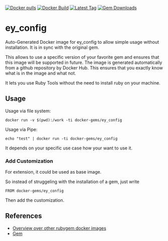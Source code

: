 [![Docker pulls](https://img.shields.io/docker/pulls/rubygem/ey_config.svg)](https://hub.docker.com/r/rubygem/ey_config/)
[![Docker Build](https://img.shields.io/docker/automated/rubygem/ey_config.svg)](https://hub.docker.com/r/rubygem/ey_config/)
[![Latest Tag](https://img.shields.io/github/tag/docker-rubygem/ey_config.svg)](https://hub.docker.com/r/rubygem/ey_config/)
[![Gem Downloads](https://img.shields.io/gem/dt/ey_config.svg)](https://rubygems.org/gems/ey_config/)
# ey_config

Auto-Generated Docker image for ey_config to allow simple usage without installation.
It is in sync with the original gem.

This allows to use a specific version of your favorite gem and ensures that this image will be supported in future.
The image is generated automatically from a github repository by Docker Hub.
This ensures that you exactly know what is in the image and what not.

It lets you use Ruby Tools without the need to install ruby on your machine.

## Usage

Usage via file system:

`docker run -v $(pwd):/work -ti docker-gems/ey_config`

Usage via Pipe:

`echo "test" | docker run -ti docker-gems/ey_config`

It depends on your specific use case how your want to use it.

### Add Customization

For extension, it could be used as base image.

So instead of struggeling with the installation of a gem, just write

`FROM docker-gems/ey_config`

Then add the customization.

## References

 - [Overview over other rubygem docker images](https://github.com/thinkbot/docker-rubygem)
 - [Gem](https://rubygems.org/gems/ey_config/)
